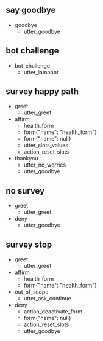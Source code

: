 <!-- ## happy path
* greet
  - utter_greet
* mood_great
  - utter_happy -->

<!-- ## sad path 1
* greet
  - utter_greet
* mood_unhappy
  - utter_cheer_up
  - utter_did_that_help
* affirm
  - utter_happy -->
<!-- 
## sad path 2
* greet
  - utter_greet
* mood_unhappy
  - utter_cheer_up
  - utter_did_that_help
* deny
  - utter_goodbye -->

## say goodbye
* goodbye
  - utter_goodbye

## bot challenge
* bot_challenge
  - utter_iamabot

## survey happy path
* greet
    - utter_greet
* affirm
    - health_form
    - form{"name": "health_form"}
    - form{"name": null}
    - utter_slots_values
    - action_reset_slots
* thankyou
    - utter_no_worries
    - utter_goodbye

## no survey
* greet
    - utter_greet
* deny
    - utter_goodbye

## survey stop
* greet
    - utter_greet
* affirm
    - health_form
    - form{"name": "health_form"}
* out_of_scope
    - utter_ask_continue
* deny
    - action_deactivate_form
    - form{"name": null}
    - action_reset_slots
    - utter_goodbye



